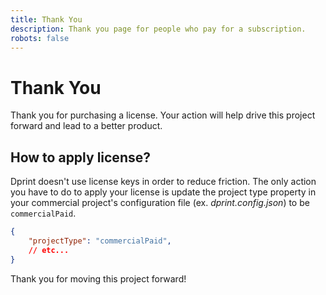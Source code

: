 ```yaml
---
title: Thank You
description: Thank you page for people who pay for a subscription.
robots: false
---
```


# Thank You

Thank you for purchasing a license. Your action will help drive this project forward and lead to a better product.

## How to apply license?

Dprint doesn't use license keys in order to reduce friction. The only action you have to do to apply your license is update the project type property in your commercial project's configuration file (ex. *dprint.config.json*) to be `commercialPaid`.

```json
{
    "projectType": "commercialPaid",
    // etc...
}
```

Thank you for moving this project forward!
